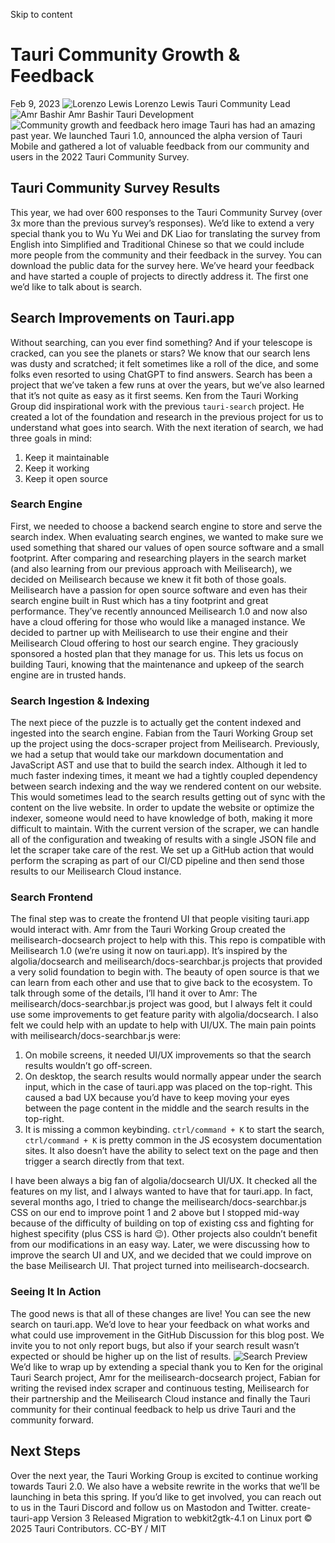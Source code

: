 Skip to content
# Tauri Community Growth & Feedback
Feb 9, 2023 
![Lorenzo Lewis](https://v2.tauri.app/authors/lorenzolewis.png)
Lorenzo Lewis
Tauri Community Lead
![Amr Bashir](https://v2.tauri.app/authors/amrbashir.png)
Amr Bashir
Tauri Development
![Community growth and feedback hero image](https://v2.tauri.app/_astro/header.B87fyYky_Z2iJ8e8.webp)
Tauri has had an amazing past year. We launched Tauri 1.0, announced the alpha version of Tauri Mobile and gathered a lot of valuable feedback from our community and users in the 2022 Tauri Community Survey.
## Tauri Community Survey Results
This year, we had over 600 responses to the Tauri Community Survey (over 3x more than the previous survey’s responses). We’d like to extend a very special thank you to Wu Yu Wei and DK Liao for translating the survey from English into Simplified and Traditional Chinese so that we could include more people from the community and their feedback in the survey. You can download the public data for the survey here.
We’ve heard your feedback and have started a couple of projects to directly address it. The first one we’d like to talk about is search.
## Search Improvements on Tauri.app
Without searching, can you ever find something? And if your telescope is cracked, can you see the planets or stars? We know that our search lens was dusty and scratched; it felt sometimes like a roll of the dice, and some folks even resorted to using ChatGPT to find answers.
Search has been a project that we’ve taken a few runs at over the years, but we’ve also learned that it’s not quite as easy as it first seems. Ken from the Tauri Working Group did inspirational work with the previous `tauri-search` project. He created a lot of the foundation and research in the previous project for us to understand what goes into search.
With the next iteration of search, we had three goals in mind:
  1. Keep it maintainable
  2. Keep it working
  3. Keep it open source


### Search Engine
First, we needed to choose a backend search engine to store and serve the search index. When evaluating search engines, we wanted to make sure we used something that shared our values of open source software and a small footprint. After comparing and researching players in the search market (and also learning from our previous approach with Meilisearch), we decided on Meilisearch because we knew it fit both of those goals.
Meilisearch have a passion for open source software and even has their search engine built in Rust which has a tiny footprint and great performance. They’ve recently announced Meilisearch 1.0 and now also have a cloud offering for those who would like a managed instance.
We decided to partner up with Meilisearch to use their engine and their Meilisearch Cloud offering to host our search engine. They graciously sponsored a hosted plan that they manage for us. This lets us focus on building Tauri, knowing that the maintenance and upkeep of the search engine are in trusted hands.
### Search Ingestion & Indexing
The next piece of the puzzle is to actually get the content indexed and ingested into the search engine. Fabian from the Tauri Working Group set up the project using the docs-scraper project from Meilisearch.
Previously, we had a setup that would take our markdown documentation and JavaScript AST and use that to build the search index. Although it led to much faster indexing times, it meant we had a tightly coupled dependency between search indexing and the way we rendered content on our website. This would sometimes lead to the search results getting out of sync with the content on the live website. In order to update the website or optimize the indexer, someone would need to have knowledge of both, making it more difficult to maintain.
With the current version of the scraper, we can handle all of the configuration and tweaking of results with a single JSON file and let the scraper take care of the rest. We set up a GitHub action that would perform the scraping as part of our CI/CD pipeline and then send those results to our Meilisearch Cloud instance.
### Search Frontend
The final step was to create the frontend UI that people visiting tauri.app would interact with. Amr from the Tauri Working Group created the meilisearch-docsearch project to help with this. This repo is compatible with Meilisearch 1.0 (we’re using it now on tauri.app).
It’s inspired by the algolia/docsearch and meilisearch/docs-searchbar.js projects that provided a very solid foundation to begin with. The beauty of open source is that we can learn from each other and use that to give back to the ecosystem.
To talk through some of the details, I’ll hand it over to Amr:
The meilisearch/docs-searchbar.js project was good, but I always felt it could use some improvements to get feature parity with algolia/docsearch. I also felt we could help with an update to help with UI/UX.
The main pain points with meilisearch/docs-searchbar.js were:
  1. On mobile screens, it needed UI/UX improvements so that the search results wouldn’t go off-screen.
  2. On desktop, the search results would normally appear under the search input, which in the case of tauri.app was placed on the top-right. This caused a bad UX because you’d have to keep moving your eyes between the page content in the middle and the search results in the top-right.
  3. It is missing a common keybinding. `ctrl/command + K` to start the search, `ctrl/command + K` is pretty common in the JS ecosystem documentation sites. It also doesn’t have the ability to select text on the page and then trigger a search directly from that text.


I have been always a big fan of algolia/docsearch UI/UX. It checked all the features on my list, and I always wanted to have that for tauri.app. In fact, several months ago, I tried to change the meilisearch/docs-searchbar.js CSS on our end to improve point 1 and 2 above but I stopped mid-way because of the difficulty of building on top of existing css and fighting for highest specifity (plus CSS is hard :wink:). Other projects also couldn’t benefit from our modifications in an easy way.
Later, we were discussing how to improve the search UI and UX, and we decided that we could improve on the base Meilisearch UI. That project turned into meilisearch-docsearch.
### Seeing It In Action
The good news is that all of these changes are live! You can see the new search on tauri.app. We’d love to hear your feedback on what works and what could use improvement in the GitHub Discussion for this blog post. We invite you to not only report bugs, but also if your search result wasn’t expected or should be higher up on the list of results.
![Search Preview](https://v2.tauri.app/_astro/search_preview.vAj7BCCo_24m8bT.webp)
We’d like to wrap up by extending a special thank you to Ken for the original Tauri Search project, Amr for the meilisearch-docsearch project, Fabian for writing the revised index scraper and continuous testing, Meilisearch for their partnership and the Meilisearch Cloud instance and finally the Tauri community for their continual feedback to help us drive Tauri and the community forward.
## Next Steps
Over the next year, the Tauri Working Group is excited to continue working towards Tauri 2.0. We also have a website rewrite in the works that we’ll be launching in beta this spring. If you’d like to get involved, you can reach out to us in the Tauri Discord and follow us on Mastodon and Twitter.
create-tauri-app Version 3 Released
Migration to webkit2gtk-4.1 on Linux port
© 2025 Tauri Contributors. CC-BY / MIT
